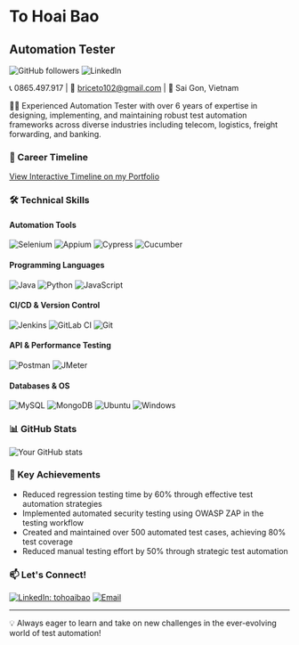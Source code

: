 # To Hoai Bao
## Automation Tester

![GitHub followers](https://img.shields.io/github/followers/tohoaibao?style=social)
![LinkedIn](https://img.shields.io/badge/-LinkedIn-0077B5?style=flat-square&logo=linkedin&logoColor=white)

📞 0865.497.917 | 📧 briceto102@gmail.com | 📍 Sai Gon, Vietnam

👨‍💻 Experienced Automation Tester with over 6 years of expertise in designing, implementing, and maintaining robust test automation frameworks across diverse industries including telecom, logistics, freight forwarding, and banking.

### 🚀 Career Timeline

[View Interactive Timeline on my Portfolio](my-resume-ashy-six.vercel.app)

### 🛠 Technical Skills

#### Automation Tools
![Selenium](https://img.shields.io/badge/-Selenium-43B02A?style=flat-square&logo=selenium&logoColor=white)
![Appium](https://img.shields.io/badge/-Appium-663399?style=flat-square&logo=appium&logoColor=white)
![Cypress](https://img.shields.io/badge/-Cypress-17202C?style=flat-square&logo=cypress&logoColor=white)
![Cucumber](https://img.shields.io/badge/-Cucumber-23D96C?style=flat-square&logo=cucumber&logoColor=white)

#### Programming Languages
![Java](https://img.shields.io/badge/-Java-007396?style=flat-square&logo=java&logoColor=white)
![Python](https://img.shields.io/badge/-Python-3776AB?style=flat-square&logo=python&logoColor=white)
![JavaScript](https://img.shields.io/badge/-JavaScript-F7DF1E?style=flat-square&logo=javascript&logoColor=black)

#### CI/CD & Version Control
![Jenkins](https://img.shields.io/badge/-Jenkins-D24939?style=flat-square&logo=jenkins&logoColor=white)
![GitLab CI](https://img.shields.io/badge/-GitLab%20CI-FCA121?style=flat-square&logo=gitlab&logoColor=white)
![Git](https://img.shields.io/badge/-Git-F05032?style=flat-square&logo=git&logoColor=white)

#### API & Performance Testing
![Postman](https://img.shields.io/badge/-Postman-FF6C37?style=flat-square&logo=postman&logoColor=white)
![JMeter](https://img.shields.io/badge/-JMeter-D22128?style=flat-square&logo=apache-jmeter&logoColor=white)

#### Databases & OS
![MySQL](https://img.shields.io/badge/-MySQL-4479A1?style=flat-square&logo=mysql&logoColor=white)
![MongoDB](https://img.shields.io/badge/-MongoDB-47A248?style=flat-square&logo=mongodb&logoColor=white)
![Ubuntu](https://img.shields.io/badge/-Ubuntu-E95420?style=flat-square&logo=ubuntu&logoColor=white)
![Windows](https://img.shields.io/badge/-Windows-0078D6?style=flat-square&logo=windows&logoColor=white)

### 📊 GitHub Stats

![Your GitHub stats](https://github-readme-stats.vercel.app/api?username=tohoaibao&show_icons=true&theme=radical)

### 🌟 Key Achievements

- Reduced regression testing time by 60% through effective test automation strategies
- Implemented automated security testing using OWASP ZAP in the testing workflow
- Created and maintained over 500 automated test cases, achieving 80% test coverage
- Reduced manual testing effort by 50% through strategic test automation

### 📫 Let's Connect!

[![LinkedIn: tohoaibao](https://img.shields.io/badge/-To%20Hoai%20Bao-blue?style=flat-square&logo=Linkedin&logoColor=white&link=https://www.linkedin.com/in/tohoaibao/)](https://www.linkedin.com/in/tohoaibao/)
[![Email](https://img.shields.io/badge/-Email-D14836?style=flat-square&logo=gmail&logoColor=white&link=mailto:briceto102@gmail.com)](mailto:briceto102@gmail.com)

---

💡 Always eager to learn and take on new challenges in the ever-evolving world of test automation!

